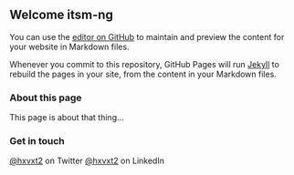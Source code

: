 ## Welcome itsm-ng

You can use the [editor on GitHub](https://github.com/itsm-ng/FAQs/edit/main/README.md) to maintain and preview the content for your website in Markdown files.

Whenever you commit to this repository, GitHub Pages will run [Jekyll](https://jekyllrb.com/) to rebuild the pages in your site, from the content in your Markdown files.

### About this page

This page is about that thing...



### Get in touch
[@hxvxt2](https://twitter.com/hxvxt2) on Twitter 
[@hxvxt2](https://linkedin.com/in/hxvxt2) on LinkedIn

